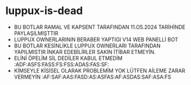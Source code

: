 # luppux-is-dead

- BU BOTLAR RAMAL VE KAPSENT TARAFINDAN 11.O5.2024 TARİHİNDE PAYLAŞILMIŞTTIR
- LUPPUX OWNERLARININ BERABER YAPTIGI V14 WEB PANELLİ BOT
- BU BOTLAR KESİNLİKLE LUPPUX OWNERLARI TARAFINDAN YAPILMISTIR İNKAR EDEBİLİRLER SAKIN İTİBAR ETMEYİN.
- ELİNİ ÖPELİM SİL DEDİLER KABUL ETMEDİM :ADF:ASFS:FASS:FS:FSS:ADAS:FAS:SF:
- KİMSEYLE KİSİSEL OLARAK PROBLEMİM YOK LÜTFEN AİLEME ZARAR VERMEYİN :AF:SAF:AAS:FASD:AS:ASFAS:AF:ASDAS:SAF:ASA:FS
